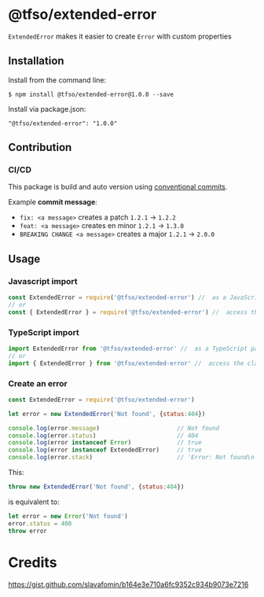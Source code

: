 # @tfso/extended-error
`ExtendedError` makes it easier to create `Error` with custom properties

## Installation
Install from the command line:
```
$ npm install @tfso/extended-error@1.0.0 --save
```

Install via package.json:
```
"@tfso/extended-error": "1.0.0"
```

## Contribution
### CI/CD
This package is build and auto version using [conventional commits](https://www.conventionalcommits.org/en/v1.0.0/).

Example **commit message**:
* `fix: <a message>` creates a patch `1.2.1` -> `1.2.2`
* `feat: <a message>` creates en minor `1.2.1` -> `1.3.0`
* `BREAKING CHANGE <a message>` creates a major  `1.2.1` -> `2.0.0`


## Usage

### Javascript import
```javascript
const ExtendedError = require('@tfso/extended-error') //  as a JavaScript package
// or
const { ExtendedError } = require('@tfso/extended-error') //  access the class itself
```

###  TypeScript import
```typescript
import ExtendedError from '@tfso/extended-error' //  as a TypeScript package
// or
import { ExtendedError } from '@tfso/extended-error' //  access the class itself
```

### Create an error
```javascript
const ExtendedError = require('@tfso/extended-error')

let error = new ExtendedError('Not found', {status:404})

console.log(error.message)                      // Not found
console.log(error.status)                       // 404
console.log(error instanceof Error)             // true 
console.log(error instanceof ExtendedError)     // true 
console.log(error.stack)                        // 'Error: Not found\n    at repl:1:9\n ...
```

This:
```javascript
throw new ExtendedError('Not found', {status:404})
```
is equivalent to:
```javascript
let error = new Error('Not found')
error.status = 400
throw error
```


# Credits
https://gist.github.com/slavafomin/b164e3e710a6fc9352c934b9073e7216